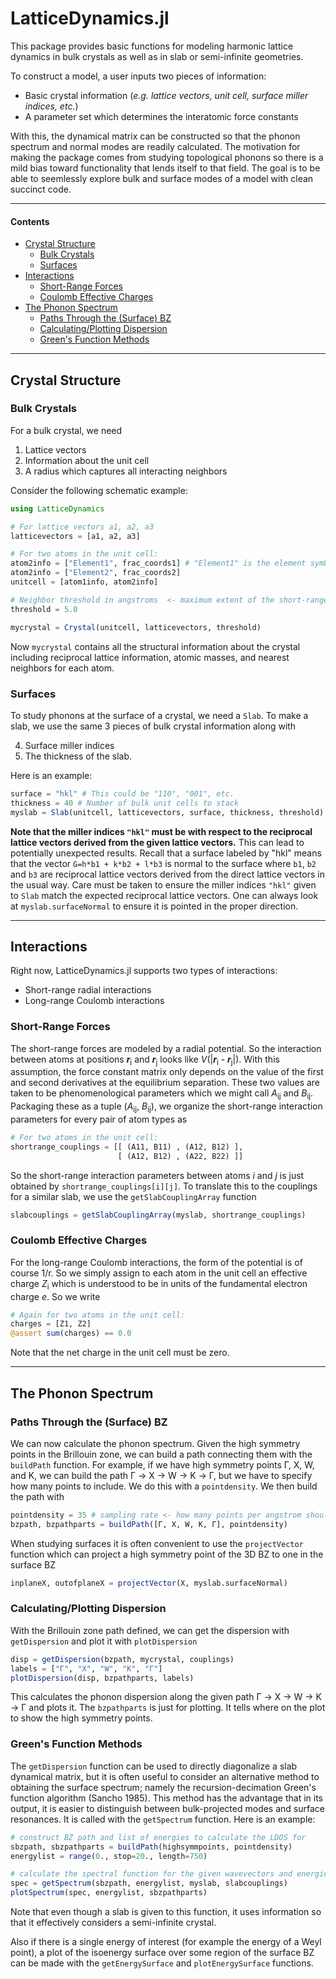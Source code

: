 # LatticeDynamics.jl

This package provides basic functions for modeling harmonic lattice dynamics in bulk crystals as well as in slab or semi-infinite geometries.

To construct a model, a user inputs two pieces of information:

* Basic crystal information (*e.g. lattice vectors, unit cell, surface miller indices, etc.*)
* A parameter set which determines the interatomic force constants

With this, the dynamical matrix can be constructed so that the phonon spectrum and normal modes are readily calculated. The motivation for making the package comes from studying topological phonons so there is a mild bias toward functionality that lends itself to that field. The goal is to be able to seemlessly explore bulk and surface modes of a model with clean succinct code. 
_______________________________
#### Contents
* [Crystal Structure](#Crystal-Structure)
    - [Bulk Crystals](#Bulk-Crystals)
    - [Surfaces](#Surfaces)
* [Interactions](#Interactions)
    - [Short-Range Forces](#Short-Range-Forces)
    - [Coulomb Effective Charges](#Coulomb-Effective-Charges)
* [The Phonon Spectrum](#The-Phonon-Spectrum)
    - [Paths Through the (Surface) BZ](#Paths-Through-the-Surface-BZ)
    - [Calculating/Plotting Dispersion](#CalculatingPlotting-Dispersion)
    - [Green's Function Methods](#Greens-Function-Methods)
________________________________
## Crystal Structure

### Bulk Crystals
For a bulk crystal, we need 
1) Lattice vectors
2) Information about the unit cell
3) A radius which captures all interacting neighbors

Consider the following schematic example:
```julia
using LatticeDynamics

# For lattice vectors a1, a2, a3
latticevectors = [a1, a2, a3]

# For two atoms in the unit cell:
atom2info = ["Element1", frac_coords1] # "Element1" is the element symbol, e.g. "Al", "C", etc.
atom2info = ["Element2", frac_coords2]
unitcell = [atom1info, atom2info]

# Neighbor threshold in angstroms  <- maximum extent of the short-range interactions
threshold = 5.0

mycrystal = Crystal(unitcell, latticevectors, threshold)
```
Now `mycrystal` contains all the structural information about the crystal including reciprocal lattice information, atomic masses, and nearest neighbors for each atom.

### Surfaces

To study phonons at the surface of a crystal, we need a `Slab`. To make a slab, we use the same 3 pieces of bulk crystal information along with

4) Surface miller indices
5) The thickness of the slab. 

Here is an example:
```julia
surface = "hkl" # This could be "110", "001", etc.
thickness = 40 # Number of bulk unit cells to stack 
myslab = Slab(unitcell, latticevectors, surface, thickness, threshold)
```
**Note that the miller indices `"hkl"` must be with respect to the reciprocal lattice vectors derived from the given lattice vectors.** This can lead to potentially unexpected results. Recall that a surface labeled by "hkl" means that the vector `G=h*b1 + k*b2 + l*b3` is normal to the surface where `b1`, `b2` and `b3` are reciprocal lattice vectors derived from the direct lattice vectors in the usual way. Care must be taken to ensure the miller indices `"hkl"` given to `Slab` match the expected reciprocal lattice vectors. One can always look at `myslab.surfaceNormal` to ensure it is pointed in the proper direction.

_______________________________

## Interactions
Right now, LatticeDynamics.jl supports two types of interactions:
* Short-range radial interactions
* Long-range Coulomb interactions

### Short-Range Forces

The short-range forces are modeled by a radial potential. So the interaction between atoms at positions ***r***<sub>i</sub> and ***r***<sub>j</sub> looks like *V*(|***r***<sub>i</sub> - ***r***<sub>j</sub>|). With this assumption, the force constant matrix only depends on the value of the first and second derivatives at the equilibrium separation. These two values are taken to be phenomenological parameters which we might call *A*<sub>ij</sub> and *B*<sub>ij</sub>. Packaging these as a tuple (*A*<sub>ij</sub>, *B*<sub>ij</sub>), we organize the short-range interaction parameters for every pair of atom types as 

```julia
# For two atoms in the unit cell:
shortrange_couplings = [[ (A11, B11) , (A12, B12) ],
                        [ (A12, B12) , (A22, B22) ]]
```
So the short-range interaction parameters between atoms *i* and *j* is just obtained by `shortrange_couplings[i][j]`. To translate this to the couplings for a similar slab, we use the `getSlabCouplingArray` function
```julia
slabcouplings = getSlabCouplingArray(myslab, shortrange_couplings)
```

### Coulomb Effective Charges

For the long-range Coulomb interactions, the form of the potential is of course 1/r. So we simply assign to each atom in the unit cell an effective charge *Z*<sub>i</sub> which is understood to be in units of the fundamental electron charge *e*. So we write
```julia
# Again for two atoms in the unit cell:
charges = [Z1, Z2]
@assert sum(charges) == 0.0
```
Note that the net charge in the unit cell must be zero.

____________________________________

## The Phonon Spectrum

### Paths Through the (Surface) BZ

We can now calculate the phonon spectrum. Given the high symmetry points in the Brillouin zone, we can build a path connecting them with the `buildPath` function. For example, if we have high symmetry points Γ, X, W, and K, we can build the path Γ -> X -> W -> K -> Γ, but we have to specify how many points to include. We do this with a `pointdensity`. We then build the path with 
```julia
pointdensity = 35 # sampling rate <- how many points per angstrom should we calculate the energies
bzpath, bzpathparts = buildPath([Γ, X, W, K, Γ], pointdensity)
```
When studying surfaces it is often convenient to use the `projectVector` function which can project a high symmetry point of the 3D BZ to one in the surface BZ
```julia
inplaneX, outofplaneX = projectVector(X, myslab.surfaceNormal)
```

### Calculating/Plotting Dispersion

With the Brillouin zone path defined, we can get the dispersion with `getDispersion` and plot it with `plotDispersion`
```julia
disp = getDispersion(bzpath, mycrystal, couplings)
labels = ["Γ", "X", "W", "K", "Γ"]
plotDispersion(disp, bzpathparts, labels)
```
This calculates the phonon dispersion along the given path Γ -> X -> W -> K -> Γ and plots it. The `bzpathparts` is just for plotting. It tells where on the plot to show the high symmetry points. 

### Green's Function Methods

 The `getDispersion` function can be used to directly diagonalize a slab dynamical matrix, but it is often useful to consider an alternative method to obtaining the surface spectrum; namely the recursion-decimation Green's function algorithm (Sancho 1985). This method has the advantage that in its output, it is easier to distinguish between bulk-projected modes and surface resonances. It is called with the `getSpectrum` function. Here is an example:
 ```julia
 # construct BZ path and list of energies to calculate the LDOS for
 sbzpath, sbzpathparts = buildPath(highsymmpoints, pointdensity)
 energylist = range(0., stop=20., length=750)
 
 # calculate the spectral function for the given wavevectors and energies
 spec = getSpectrum(sbzpath, energylist, myslab, slabcouplings)
 plotSpectrum(spec, energylist, sbzpathparts)
 ```
 Note that even though a slab is given to this function, it uses information so that it effectively considers a semi-infinite crystal. 
 
 Also if there is a single energy of interest (for example the energy of a Weyl point), a plot of the isoenergy surface over some region of the surface BZ can be made with the `getEnergySurface` and `plotEnergySurface` functions.
